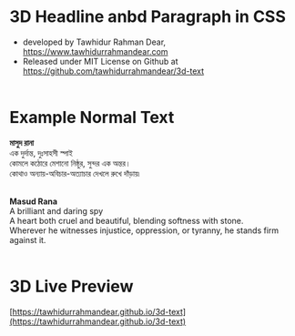 # 3D Headline anbd Paragraph in CSS <br>
* developed by Tawhidur Rahman Dear, https://www.tawhidurrahmandear.com <br>
* Released under MIT License on Github at https://github.com/tawhidurrahmandear/3d-text <br><br>

# Example Normal Text <br>

**মাসুদ রানা**
<br>
এক দুর্দান্ত, দুঃসাহসী স্পাই <br>
কোমলে কঠোরে মেশানো নিষ্ঠুর, সুন্দর এক অন্তর। <br>
কোথাও অন্যায়-অবিচার-অত্যাচার দেখলে রুখে দাঁড়ায়৷ <br> <br>

**Masud Rana**
 <br>
A brilliant and daring spy <br>
A heart both cruel and beautiful, blending softness with stone. <br>
Wherever he witnesses injustice, oppression, or tyranny, he stands firm against it. <br><br>

# 3D Live Preview 
[https://tawhidurrahmandear.github.io/3d-text](https://tawhidurrahmandear.github.io/3d-text)
